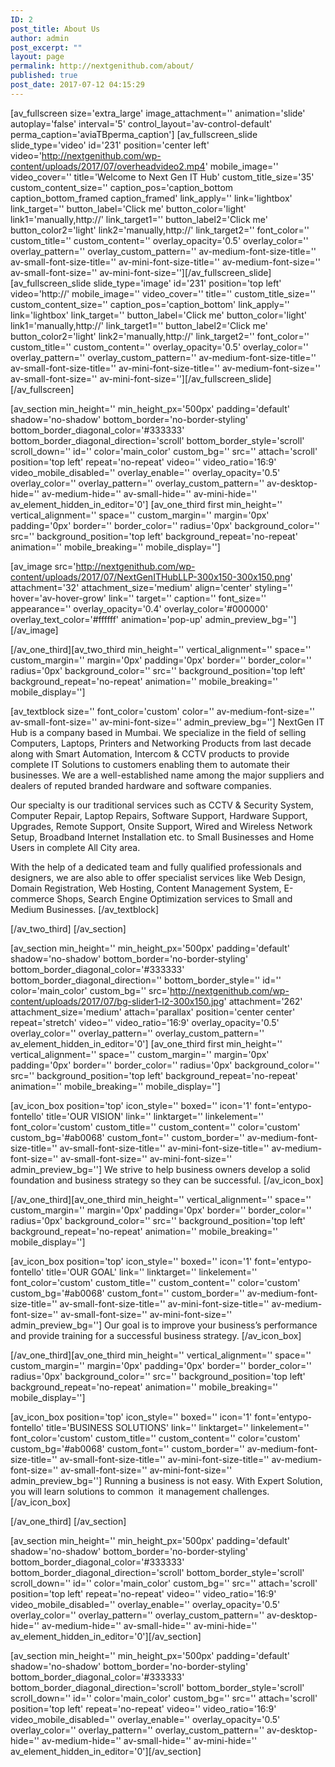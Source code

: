 ```yaml
---
ID: 2
post_title: About Us
author: admin
post_excerpt: ""
layout: page
permalink: http://nextgenithub.com/about/
published: true
post_date: 2017-07-12 04:15:29
---
```

[av_fullscreen size='extra_large' image_attachment='' animation='slide' autoplay='false' interval='5' control_layout='av-control-default' perma_caption='aviaTBperma_caption']
[av_fullscreen_slide slide_type='video' id='231' position='center left' video='http://nextgenithub.com/wp-content/uploads/2017/07/overheadvideo2.mp4' mobile_image='' video_cover='' title='Welcome to Next Gen IT Hub' custom_title_size='35' custom_content_size='' caption_pos='caption_bottom caption_bottom_framed caption_framed' link_apply='' link='lightbox' link_target='' button_label='Click me' button_color='light' link1='manually,http://' link_target1='' button_label2='Click me' button_color2='light' link2='manually,http://' link_target2='' font_color='' custom_title='' custom_content='' overlay_opacity='0.5' overlay_color='' overlay_pattern='' overlay_custom_pattern='' av-medium-font-size-title='' av-small-font-size-title='' av-mini-font-size-title='' av-medium-font-size='' av-small-font-size='' av-mini-font-size=''][/av_fullscreen_slide]
[av_fullscreen_slide slide_type='image' id='231' position='top left' video='http://' mobile_image='' video_cover='' title='' custom_title_size='' custom_content_size='' caption_pos='caption_bottom' link_apply='' link='lightbox' link_target='' button_label='Click me' button_color='light' link1='manually,http://' link_target1='' button_label2='Click me' button_color2='light' link2='manually,http://' link_target2='' font_color='' custom_title='' custom_content='' overlay_opacity='0.5' overlay_color='' overlay_pattern='' overlay_custom_pattern='' av-medium-font-size-title='' av-small-font-size-title='' av-mini-font-size-title='' av-medium-font-size='' av-small-font-size='' av-mini-font-size=''][/av_fullscreen_slide]
[/av_fullscreen]

[av_section min_height='' min_height_px='500px' padding='default' shadow='no-shadow' bottom_border='no-border-styling' bottom_border_diagonal_color='#333333' bottom_border_diagonal_direction='scroll' bottom_border_style='scroll' scroll_down='' id='' color='main_color' custom_bg='' src='' attach='scroll' position='top left' repeat='no-repeat' video='' video_ratio='16:9' video_mobile_disabled='' overlay_enable='' overlay_opacity='0.5' overlay_color='' overlay_pattern='' overlay_custom_pattern='' av-desktop-hide='' av-medium-hide='' av-small-hide='' av-mini-hide='' av_element_hidden_in_editor='0']
[av_one_third first min_height='' vertical_alignment='' space='' custom_margin='' margin='0px' padding='0px' border='' border_color='' radius='0px' background_color='' src='' background_position='top left' background_repeat='no-repeat' animation='' mobile_breaking='' mobile_display='']

[av_image src='http://nextgenithub.com/wp-content/uploads/2017/07/NextGenITHubLLP-300x150-300x150.png' attachment='32' attachment_size='medium' align='center' styling='' hover='av-hover-grow' link='' target='' caption='' font_size='' appearance='' overlay_opacity='0.4' overlay_color='#000000' overlay_text_color='#ffffff' animation='pop-up' admin_preview_bg=''][/av_image]

[/av_one_third][av_two_third min_height='' vertical_alignment='' space='' custom_margin='' margin='0px' padding='0px' border='' border_color='' radius='0px' background_color='' src='' background_position='top left' background_repeat='no-repeat' animation='' mobile_breaking='' mobile_display='']

[av_textblock size='' font_color='custom' color='' av-medium-font-size='' av-small-font-size='' av-mini-font-size='' admin_preview_bg='']
NextGen IT Hub is a company based in Mumbai. We specialize in the field of selling Computers, Laptops, Printers and Networking Products from last decade along with Smart Automation, Intercom &amp; CCTV products to provide complete IT Solutions to customers enabling them to automate their businesses. We are a well-established name among the major suppliers and dealers of reputed branded hardware and software companies.

Our specialty is our traditional services such as CCTV &amp; Security System, Computer Repair, Laptop Repairs, Software Support, Hardware Support, Upgrades, Remote Support, Onsite Support, Wired and Wireless Network Setup, Broadband Internet Installation etc. to Small Businesses and Home Users in complete All City area.

With the help of a dedicated team and fully qualified professionals and designers, we are also able to offer specialist services like Web Design, Domain Registration, Web Hosting, Content Management System, E-commerce Shops, Search Engine Optimization services to Small and Medium Businesses.
[/av_textblock]

[/av_two_third]
[/av_section]

[av_section min_height='' min_height_px='500px' padding='default' shadow='no-shadow' bottom_border='no-border-styling' bottom_border_diagonal_color='#333333' bottom_border_diagonal_direction='' bottom_border_style='' id='' color='main_color' custom_bg='' src='http://nextgenithub.com/wp-content/uploads/2017/07/bg-slider1-l2-300x150.jpg' attachment='262' attachment_size='medium' attach='parallax' position='center center' repeat='stretch' video='' video_ratio='16:9' overlay_opacity='0.5' overlay_color='' overlay_pattern='' overlay_custom_pattern='' av_element_hidden_in_editor='0']
[av_one_third first min_height='' vertical_alignment='' space='' custom_margin='' margin='0px' padding='0px' border='' border_color='' radius='0px' background_color='' src='' background_position='top left' background_repeat='no-repeat' animation='' mobile_breaking='' mobile_display='']

[av_icon_box position='top' icon_style='' boxed='' icon='1' font='entypo-fontello' title='OUR VISION' link='' linktarget='' linkelement='' font_color='custom' custom_title='' custom_content='' color='custom' custom_bg='#ab0068' custom_font='' custom_border='' av-medium-font-size-title='' av-small-font-size-title='' av-mini-font-size-title='' av-medium-font-size='' av-small-font-size='' av-mini-font-size='' admin_preview_bg='']
We strive to help business owners develop a solid foundation and business strategy so they can be successful.
[/av_icon_box]

[/av_one_third][av_one_third min_height='' vertical_alignment='' space='' custom_margin='' margin='0px' padding='0px' border='' border_color='' radius='0px' background_color='' src='' background_position='top left' background_repeat='no-repeat' animation='' mobile_breaking='' mobile_display='']

[av_icon_box position='top' icon_style='' boxed='' icon='1' font='entypo-fontello' title='OUR GOAL' link='' linktarget='' linkelement='' font_color='custom' custom_title='' custom_content='' color='custom' custom_bg='#ab0068' custom_font='' custom_border='' av-medium-font-size-title='' av-small-font-size-title='' av-mini-font-size-title='' av-medium-font-size='' av-small-font-size='' av-mini-font-size='' admin_preview_bg='']
Our goal is to improve your business’s performance and provide training for a successful business strategy.
[/av_icon_box]

[/av_one_third][av_one_third min_height='' vertical_alignment='' space='' custom_margin='' margin='0px' padding='0px' border='' border_color='' radius='0px' background_color='' src='' background_position='top left' background_repeat='no-repeat' animation='' mobile_breaking='' mobile_display='']

[av_icon_box position='top' icon_style='' boxed='' icon='1' font='entypo-fontello' title='BUSINESS SOLUTIONS' link='' linktarget='' linkelement='' font_color='custom' custom_title='' custom_content='' color='custom' custom_bg='#ab0068' custom_font='' custom_border='' av-medium-font-size-title='' av-small-font-size-title='' av-mini-font-size-title='' av-medium-font-size='' av-small-font-size='' av-mini-font-size='' admin_preview_bg='']
Running a business is not easy. With Expert Solution, you will learn solutions to common  it management challenges.
[/av_icon_box]

[/av_one_third]
[/av_section]

[av_section min_height='' min_height_px='500px' padding='default' shadow='no-shadow' bottom_border='no-border-styling' bottom_border_diagonal_color='#333333' bottom_border_diagonal_direction='scroll' bottom_border_style='scroll' scroll_down='' id='' color='main_color' custom_bg='' src='' attach='scroll' position='top left' repeat='no-repeat' video='' video_ratio='16:9' video_mobile_disabled='' overlay_enable='' overlay_opacity='0.5' overlay_color='' overlay_pattern='' overlay_custom_pattern='' av-desktop-hide='' av-medium-hide='' av-small-hide='' av-mini-hide='' av_element_hidden_in_editor='0'][/av_section]

[av_section min_height='' min_height_px='500px' padding='default' shadow='no-shadow' bottom_border='no-border-styling' bottom_border_diagonal_color='#333333' bottom_border_diagonal_direction='scroll' bottom_border_style='scroll' scroll_down='' id='' color='main_color' custom_bg='' src='' attach='scroll' position='top left' repeat='no-repeat' video='' video_ratio='16:9' video_mobile_disabled='' overlay_enable='' overlay_opacity='0.5' overlay_color='' overlay_pattern='' overlay_custom_pattern='' av-desktop-hide='' av-medium-hide='' av-small-hide='' av-mini-hide='' av_element_hidden_in_editor='0'][/av_section]
